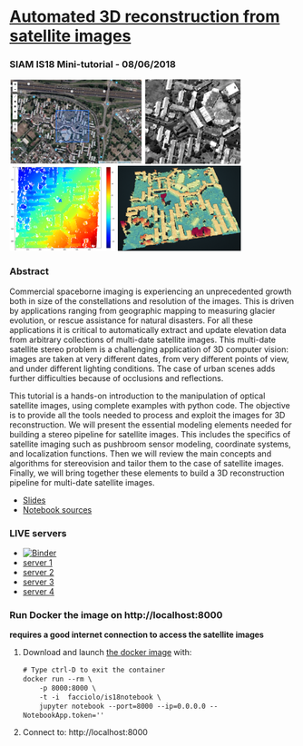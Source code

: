
# [Automated 3D reconstruction from satellite images](https://www.siam-is18.dm.unibo.it/minitutorials)
### SIAM IS18 Mini-tutorial - 08/06/2018


<img src="docs/step1_150.png" >
<img src="docs/step2_150.png" >
<img src="docs/step3_150.png" >
<img src="docs/step4_150.png" >



### Abstract

Commercial spaceborne imaging is experiencing an unprecedented growth both in size of the constellations and resolution of the images. This is driven by applications ranging from geographic mapping to measuring glacier evolution, or rescue assistance for natural disasters. For all these applications it is critical to automatically extract and update elevation data from arbitrary collections of multi-date satellite images. This multi-date satellite stereo problem is a challenging application of 3D computer vision: images are taken at very different dates, from very different points of view, and under different lighting conditions. The case of urban scenes adds further difficulties because of occlusions and reflections. 

This tutorial is a hands-on introduction to the manipulation of optical satellite images, using complete examples with python code. The objective is to provide all the tools needed to process and exploit the images for 3D reconstruction. We will present the essential modeling elements needed for building a stereo pipeline for satellite images. This includes the specifics of satellite imaging such as pushbroom sensor modeling, coordinate systems, and localization functions. Then we will review the main concepts and algorithms for stereovision and tailor them to the case of satellite images. Finally, we will bring together these elements to build a 3D reconstruction pipeline for multi-date satellite images.


* [Slides](docs/slidesIS18.pdf)
* [Notebook sources](https://github.com/gfacciol/IS18notebook)


### LIVE servers

* [![Binder](https://mybinder.org/badge.svg)](https://mybinder.org/v2/gh/gfacciol/IS18notebook/master?filepath=IS18.ipynb)
* <a href="http://menthe.ovh.hw.ipol.im:8080/">server 1</a>
* <a href="http://avocat.ovh.hw.ipol.im:8080/">server 2</a>
* <a href="http://piadina.ovh.hw.ipol.im:8080/">server 3</a>
* <a href="http://tigella.ovh.hw.ipol.im:8080/">server 4</a>



### Run Docker the image on http://localhost:8000

**requires a good internet connection to access the satellite images** 


1. Download and launch [the docker image](https://hub.docker.com/r/facciolo/is18notebook) with:

       # Type ctrl-D to exit the container
       docker run --rm \
           -p 8000:8000 \
           -t -i  facciolo/is18notebook \ 
           jupyter notebook --port=8000 --ip=0.0.0.0 --NotebookApp.token=''

2. Connect to:  http://localhost:8000




<!-- 
You can run the server locally using a Docker image.
We tested it on Linux and MacOS systems.

* [https://hub.docker.com/r/facciolo/is18-satellite-minitutorial/](https://hub.docker.com/r/facciolo/is18-satellite-minitutorial/)


### To launch the docker image:

1. First create the shared home directory in the host computer:

       mkdir ~/is18tutorial
       # makes writable by the docker use
       chmod o+rwx ~/is18tutorial

2. Then launch the docker instance by calling (automatically downloads it):

       # Type ctrl-D to exit the container
       docker run --rm \
           -v ~/is18tutorial:/home/student1/IS18 \
           -p 8000:8000 -p 8008:8008  \
           --env EXTERNAL_HTTP_SRV_URL=http://localhost:8008 \
           -t -i  facciolo/is18-satellite-minitutorial \
           bash /singleuser_initscript.sh

3. Connect to:    http://localhost:8000
-->   
